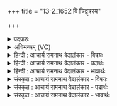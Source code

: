 +++
title = "13-2_1652 वि चिद्वृत्रस्य"

+++
<details><summary>पदपाठः</summary>

वि꣢। चि꣣त्। वृत्र꣡स्य꣢। दो꣡ध꣢꣯तः। शि꣡रः꣢꣯। बि꣣भेद। वृष्णि꣡ना꣢। व꣡ज्रे꣢꣯ण। श꣣त꣡प꣢र्वणा। श꣣त꣢। प꣣र्वणा। १६५२।
</details>

<details><summary>अधिमन्त्रम् (VC)</summary>

- इन्द्रः
- वत्सः काण्वः
- गायत्री
- षड्जः
</details>

<details><summary>हिन्दी : आचार्य रामनाथ वेदालंकार - विषयः</summary>

अगले मन्त्र में राजा वा सेनापति के दृष्टान्त से परमात्मा के वीर कर्म का वर्णन है।
</details>

<details><summary>हिन्दी : आचार्य रामनाथ वेदालंकार - पदार्थः</summary>

पदार्थान्वयभाषाः -  जैसे(वृष्णिना)गोली बरसानेवाली बन्दूक से अथवा(शतपर्वणा)सौ कीलोंवाली(वज्रेण)गदा से,इन्द्र अर्थात् शूरवीर राजा वा सेनापति(दोधतः)सज्जनों को कँपानेवाले(वृत्रस्य)दुष्ट शत्रु का(शिरः)सिर(वि बिभेद)तोड़ देता है,वैसे ही(वृष्णिना)सुखवर्षक, (शतपर्वणा)बहुतों का पालन करनेवाले(वज्रेण)दण्डसामर्थ्य से इन्द्र अर्थात् वीर परमेश्वर(दोधतः)कँपानेवाले(वृत्रस्य)पाप के(शिरः)सिर को अर्थात् प्रभाव को(वि बिभेद चित्)नष्ट-भ्रष्ट कर देता है ॥२॥
</details>

<details><summary>हिन्दी : आचार्य रामनाथ वेदालंकार - भावार्थः</summary>

भावार्थभाषाः -  परमात्मा की उपासना से सब विघ्न और सब पाप वैसे ही नष्ट हो जाते हैं,जैसे राजा या सेनापति के शस्त्रास्त्रों से सब शत्रु ॥२॥
</details>

<details><summary>संस्कृत : आचार्य रामनाथ वेदालंकार - विषयः</summary>

अथ नृपतेः सेनापतेर्वा दृष्टान्तेन परमात्मनो वीरकर्मोच्यते।
</details>

<details><summary>संस्कृत : आचार्य रामनाथ वेदालंकार - पदार्थः</summary>

पदार्थान्वयभाषाः -  (वृष्णिना)गोलिकावर्षकेण भुशुण्ड्यायुधेन, (शतपर्वणा)शतकीलकेन(वज्रेण)गदाऽऽयुधेन च यथा इन्द्रः शूरो राजा सेनापतिर्वा(दोधतः)सज्जनान् कम्पयतः(वृत्रस्य)दुष्टशत्रोः(शिरः)मूर्धानम्(वि बिभेद)चित् विभिनत्ति खलु,तथैव(वृष्णिना)सुखवर्षकेण(शतपर्वणा)बहुपालनकर्त्रा(वज्रेण)दण्डसामर्थ्येन(इद्रः)वीरः परमेश्वरः(दोधतः)कम्पयतः(वृत्रस्य)पापस्य(शिरः)शिर उपलक्षितं प्रभावम्(वि बिभेद चित्)विभिनत्ति एव ॥२॥
</details>

<details><summary>संस्कृत : आचार्य रामनाथ वेदालंकार - भावार्थः</summary>

भावार्थभाषाः -  परमात्मोपासनया सर्वे विघ्नाः सर्वाणि पापानि च तथैव नश्यन्ति यथा राज्ञः सेनापतेर्वा शस्त्रास्त्रैः सर्वे शत्रवः ॥२॥
</details>